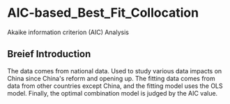 # AIC-based_Best_Fit_Collocation
Akaike information criterion (AIC) Analysis


## Breief Introduction
The data comes from national data. Used to study various data impacts on China since China's reform and opening up. The fitting data comes from data from other countries except China, and the fitting model uses the OLS model. Finally, the optimal combination model is judged by the AIC value.

